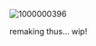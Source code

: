 ![1000000396](https://github.com/user-attachments/assets/4c882b7b-0304-4310-965e-dd43c975cdee)


remaking thus... wip!
